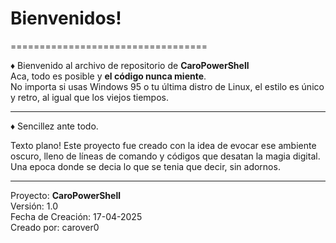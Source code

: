 # Bienvenidos! 
==================================

♦ Bienvenido al archivo de repositorio de **CaroPowerShell**  
Aca, todo es posible y **el código nunca miente**.  
No importa si usas Windows 95 o tu última distro de Linux, el estilo es único y retro, al igual que los viejos tiempos.

-----------------------------------

♦ Sencillez ante todo.

Texto plano!
Este proyecto fue creado con la idea de evocar ese ambiente oscuro, lleno de líneas de comando y códigos que desatan la magia digital. Una epoca donde se decia lo que se tenia que decir, sin adornos.

-----------------------------------

Proyecto: **CaroPowerShell**  
Versión: 1.0  
Fecha de Creación: 17-04-2025  
Creado por: carover0  
